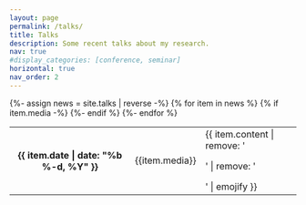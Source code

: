 ```yaml
---
layout: page
permalink: /talks/
title: Talks
description: Some recent talks about my research.
nav: true
#display_categories: [conference, seminar]
horizontal: true
nav_order: 2
---
```


<div class="news">
  <div class="table-responsive">
    <table class="table table-sm table-borderless">
    {%- assign news = site.talks | reverse -%}
    {% for item in news %}
      <tr>
        <th scope="row">{{ item.date | date: "%b %-d, %Y" }}</th>
        {% if item.media -%}
          <td>
            {{item.media}}
          </td>
        {%- endif %}
        <td>
            {{ item.content | remove: '<p>' | remove: '</p>' | emojify }}
        </td>
      </tr>
    {%- endfor %}
    </table>
  </div>
</div>
